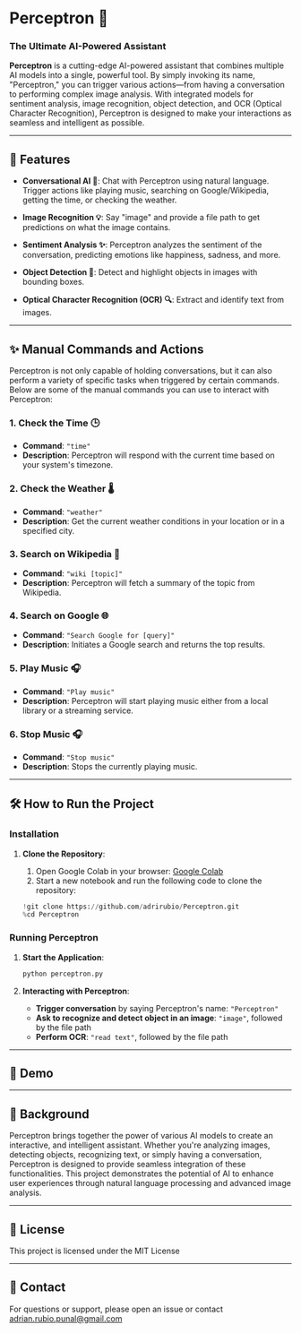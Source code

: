 # Perceptron 🧠

### The Ultimate AI-Powered Assistant

**Perceptron** is a cutting-edge AI-powered assistant that combines multiple AI models into a single, powerful tool. By simply invoking its name, "Perceptron," you can trigger various actions—from having a conversation to performing complex image analysis. With integrated models for sentiment analysis, image recognition, object detection, and OCR (Optical Character Recognition), Perceptron is designed to make your interactions as seamless and intelligent as possible.

---

## 🚀 Features

- **Conversational AI 🤖**: Chat with Perceptron using natural language. Trigger actions like playing music, searching on Google/Wikipedia, getting the time, or checking the weather.
  
- **Image Recognition 💡**: Say "image" and provide a file path to get predictions on what the image contains.

- **Sentiment Analysis ✨**: Perceptron analyzes the sentiment of the conversation, predicting emotions like happiness, sadness, and more.

- **Object Detection 📸**: Detect and highlight objects in images with bounding boxes.

- **Optical Character Recognition (OCR) 🔍**: Extract and identify text from images.

---

## ✨ Manual Commands and Actions

Perceptron is not only capable of holding conversations, but it can also perform a variety of specific tasks when triggered by certain commands. Below are some of the manual commands you can use to interact with Perceptron:

### 1. **Check the Time 🕒**
   - **Command**: `"time"`
   - **Description**: Perceptron will respond with the current time based on your system's timezone.

### 2. **Check the Weather 🌡️**
   - **Command**: `"weather"`
   - **Description**: Get the current weather conditions in your location or in a specified city.
   
### 3. **Search on Wikipedia 📖**
   - **Command**: `"wiki [topic]"`
   - **Description**: Perceptron will fetch a summary of the topic from Wikipedia.

### 4. **Search on Google 🌐**
   - **Command**: `"Search Google for [query]"`
   - **Description**: Initiates a Google search and returns the top results.

### 5. **Play Music 🎧**
   - **Command**: `"Play music"`
   - **Description**: Perceptron will start playing music either from a local library or a streaming service.

### 6. **Stop Music 🎧**
   - **Command**: `"Stop music"`
   - **Description**: Stops the currently playing music.

---

## 🛠️ How to Run the Project

### Installation

1. **Clone the Repository**:
   1. Open Google Colab in your browser: [Google Colab](https://colab.research.google.com/)
   2. Start a new notebook and run the following code to clone the repository:
    
    ```python
    !git clone https://github.com/adrirubio/Perceptron.git
    %cd Perceptron
    ```

### Running Perceptron

1. **Start the Application**:
    ```bash
    python perceptron.py
    ```

2. **Interacting with Perceptron**:
   - **Trigger conversation** by saying Perceptron's name: `"Perceptron"`
   - **Ask to recognize and detect object in an image**: `"image"`, followed by the file path
   - **Perform OCR**: `"read text"`, followed by the file path

---

## 🎥 Demo



---

## 📖 Background

Perceptron brings together the power of various AI models to create an interactive, and intelligent assistant. Whether you're analyzing images, detecting objects, recognizing text, or simply having a conversation, Perceptron is designed to provide seamless integration of these functionalities. This project demonstrates the potential of AI to enhance user experiences through natural language processing and advanced image analysis.

---

## 📄 License

This project is licensed under the MIT License

---

## 🤝 Contact
For questions or support, please open an issue or contact adrian.rubio.punal@gmail.com
